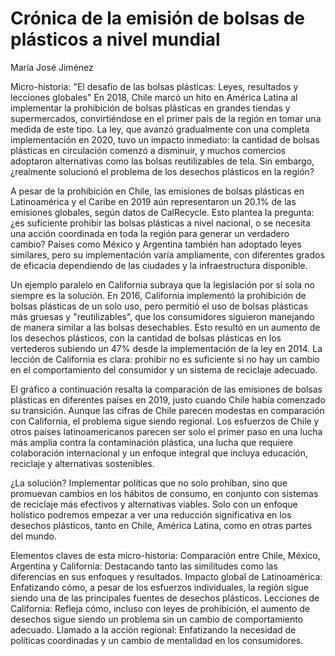 # Crónica de la emisión de bolsas de plásticos a nivel mundial
María José Jiménez

Micro-historia: "El desafío de las bolsas plásticas: Leyes, resultados y lecciones globales"
En 2018, Chile marcó un hito en América Latina al implementar la prohibición de bolsas plásticas en grandes tiendas y supermercados, convirtiéndose en el primer país de la región en tomar una medida de este tipo. La ley, que avanzó gradualmente con una completa implementación en 2020, tuvo un impacto inmediato: la cantidad de bolsas plásticas en circulación comenzó a disminuir, y muchos comercios adoptaron alternativas como las bolsas reutilizables de tela. Sin embargo, ¿realmente solucionó el problema de los desechos plásticos en la región?

A pesar de la prohibición en Chile, las emisiones de bolsas plásticas en Latinoamérica y el Caribe en 2019 aún representaron un 20.1% de las emisiones globales, según datos de CalRecycle. Esto plantea la pregunta: ¿es suficiente prohibir las bolsas plásticas a nivel nacional, o se necesita una acción coordinada en toda la región para generar un verdadero cambio? Países como México y Argentina también han adoptado leyes similares, pero su implementación varía ampliamente, con diferentes grados de eficacia dependiendo de las ciudades y la infraestructura disponible.

Un ejemplo paralelo en California subraya que la legislación por sí sola no siempre es la solución. En 2016, California implementó la prohibición de bolsas plásticas de un solo uso, pero permitió el uso de bolsas plásticas más gruesas y "reutilizables", que los consumidores siguieron manejando de manera similar a las bolsas desechables. Esto resultó en un aumento de los desechos plásticos, con la cantidad de bolsas plásticas en los vertederos subiendo un 47% desde la implementación de la ley en 2014. La lección de California es clara: prohibir no es suficiente si no hay un cambio en el comportamiento del consumidor y un sistema de reciclaje adecuado.

El gráfico a continuación resalta la comparación de las emisiones de bolsas plásticas en diferentes países en 2019, justo cuando Chile había comenzado su transición. Aunque las cifras de Chile parecen modestas en comparación con California, el problema sigue siendo regional. Los esfuerzos de Chile y otros países latinoamericanos parecen ser solo el primer paso en una lucha más amplia contra la contaminación plástica, una lucha que requiere colaboración internacional y un enfoque integral que incluya educación, reciclaje y alternativas sostenibles.

¿La solución? Implementar políticas que no solo prohíban, sino que promuevan cambios en los hábitos de consumo, en conjunto con sistemas de reciclaje más efectivos y alternativas viables. Solo con un enfoque holístico podremos empezar a ver una reducción significativa en los desechos plásticos, tanto en Chile, América Latina, como en otras partes del mundo.

Elementos claves de esta micro-historia:
Comparación entre Chile, México, Argentina y California: Destacando tanto las similitudes como las diferencias en sus enfoques y resultados.
Impacto global de Latinoamérica: Enfatizando cómo, a pesar de los esfuerzos individuales, la región sigue siendo una de las principales fuentes de desechos plásticos.
Lecciones de California: Refleja cómo, incluso con leyes de prohibición, el aumento de desechos sigue siendo un problema sin un cambio de comportamiento adecuado.
Llamado a la acción regional: Enfatizando la necesidad de políticas coordinadas y un cambio de mentalidad en los consumidores.
